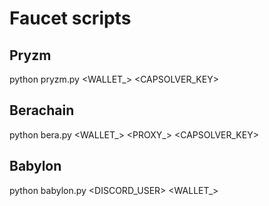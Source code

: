 # Faucet scripts

## Pryzm
python pryzm.py <WALLET_> <CAPSOLVER_KEY>

## Berachain
python bera.py <WALLET_> <PROXY_> <CAPSOLVER_KEY>

## Babylon
python babylon.py <DISCORD_USER> <TOKEN> <WALLET_>
